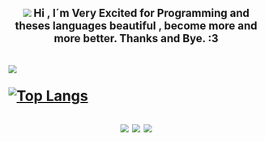<h2 align="center"> <img src="https://img.icons8.com/nolan/45/programming.png"/> Hi , I´m Very Excited for Programming and theses languages beautiful , become more and more better. Thanks and Bye. :3 </h2>

<h1> <img src="https://github-readme-stats.vercel.app/api?username=alexandrebrito21&theme=tokyonight&show_icons=true" </h1>

[![Top Langs](https://github-readme-stats.vercel.app/api/top-langs/?username=alexandrebrito21&layout=compact)](https://github.com/anuraghazra/github-readme-stats)


<p align="center">
<img src="https://img.shields.io/badge/HTML5-E34F26?style=for-the-badge&logo=html5&logoColor=white"/>  
<img src="https://img.shields.io/badge/CSS3-1572B6?style=for-the-badge&logo=css3&logoColor=white"/>
<img src="https://img.shields.io/badge/JavaScript-323330?style=for-the-badge&logo=javascript&logoColor=F7DF1E"/>
</p>

